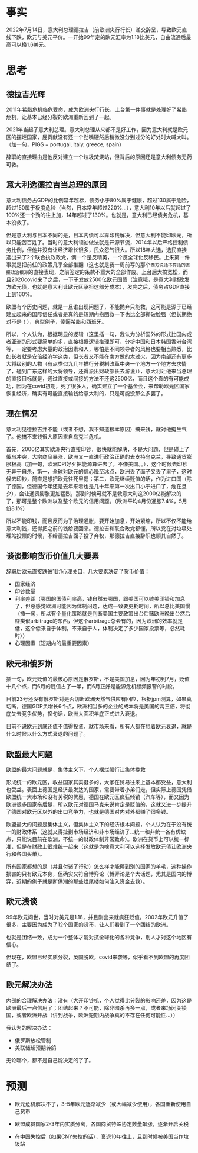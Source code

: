 # 事实

2022年7月14日，意大利总理德拉吉（前欧洲央行行长）递交辞呈，导致欧元直线下跌，欧元与美元平价。一开始99年定的欧元汇率为1.18比美元，自由流通后最高可以换1.6美元。



# 思考

## 德拉吉光辉

2011年希腊危机临危受命，成为欧洲央行行长，上台第一件事就是处理好了希腊危机，让基本已经分裂的欧洲重新回到了一起。

2021年当起了意大利总理。意大利总理从来都不是好工作，因为意大利就是欧元区的摆烂国家，屁贡献没有还一个劲嘴硬然后稍微没分到过分的好处时大喊大叫。（加一句，PIGS = portugal, italy, greece, spain）

辞职的直接理由是他反对建立一个垃圾焚烧站，但背后的原因还是意大利债务无药可救。



## 意大利选德拉吉当总理的原因

意大利债务占GDP的比例常年超标，债务小于80%属于健康，超过130属于危险，超过150属于极度危险（当然，日本常年超过220%…），意大利10年以后就超过了100%还一个劲的往上加，14年超过了130%。也就是，意大利已经债务危机，基本没救了。

但是意大利与日本不同的是，日本内债可以靠印钱解决，但意大利不能印欧元，所以只能苦百姓了。当时的意大利领袖做法就是开源节流，2014年以后严格控制债务比例，但他并没有让经济增长很多，民众怨气很大。所以18年大选，选民直接选出来了2个联合执政政党，俩一个是反精英，一个反全球化反移民。上来第一件事就是把前任的政策几乎全部推翻（这也就是我一周前写的那个`西方说话不算话的直接政治根源`的直接表现，之前签定的条款不重大的全部作废。上台后大搞宽松，而且2020covid来了之后，一下子发放2500亿欧元国债（注意哦，是意大利财政发方欧元债，也就是意大利让欧元区承担这部分成本），发完之后，债务占GDP直接上到160%。

欧盟有个历史问题，就是一旦谁出现问题了，不能抛弃只能救，这可能是源于已经建立起来的国际信任或者是真的是短期内抱团救一下也比全部撕破脸强（但长期绝对不是！），典型例子，傻逼希腊和西班牙。

所以，个人认为，根据明显的逻辑（这里插一句，我认为分析国外的形式比国内或者亚洲的形式要简单的多，直接根据逻辑推理即可，分析中国和日本韩国香港台湾等，一定要考虑大量的政治因素和人，哪怕是不同领导者的风格也要相当熟悉，比如长者就是安倍经济学这类，但长者又不能在南方做的太过火，因为南部还有更多大将级别的人物（有点类似九几年推行分税制改革中央一个地方一个地方去求情了，碰到广东这样的大将领导，还得派出财政部长去游说）），意大利让他来当总理的直接目标就是，通过直接或间接的方法不还这2500亿，而且这个真的有可能成功，因为在covid初期，死了很多人，确实建立了一个基金会，来帮助欧元区国家恢复经济，确实有可能直接输钱给意大利的，只是可能没那么多罢了。



## 现在情况

意大利见德拉吉并不能（或者不想，我不知道根本原因）搞来钱，就对他挺生气了。他搞不来钱很大原因来自乌克兰危机。

首先，2000亿其实欧洲央行直接印钞，很快就能解决，不是大问题，但是碰上了俄乌冲突，大宗商品暴涨，欧洲又一直进行政治正确的去支持乌克兰，导致通货膨胀极高（加一句，欧洲CPI好歹把能源算进去了，不像美国。。），这个时候去印钞无异于自杀，第一，全球对欧元的信心降至冰点，欧洲丢了面子又丢了里子，这时候去印钞，简直是想把欧元往死里摁；第二，欧元继续贬值的话，作为进口国（除了德国，但德国今年还是去年来着也是几十年来第一次出口小于进口了，危在旦夕），会让通货膨胀更加猛烈，那到时候可就不是救意大利这2000亿能解决的了，那可是整个欧洲以及整个欧元的信用问题。（欧洲平均4月份通胀7.4%，5月份8.1%）

所以不能印钱，而且反而为了治理通胀，要开始加息，开始紧缩，所以不仅不能给意大利钱，还得把之前的钱给要回来。德拉吉和联合政党都懂，所以党在对垃圾处理站投票的时候，不给德拉吉面子投了弃权，那德拉吉直接辞职也顺其自然了。



## 谈谈影响货币价值几大要素

辞职后欧元直接跌破1比1心理关口，几大要素决定了货币价值：

- 国家经济
- 印钞数量
- 利率差距（哪国的国债利率高，钱自然去哪国，跟美国可以媲美印钞和加息了，但总感觉欧洲可能因为体制问题，达成一致要更耗时间，所以总比美国慢（插一句，所以有个量化策略就是判断美国主要政策出台后赌欧洲晚出台然后赚类似arbitrage的东西，但这个arbitrage总会有的，因为欧洲的效率就是低，这个低来自于体制，不来自于人，体制决定了多少国家投票等，必然耗时））
- 心理因素（短期内的最重要因素）



## 欧元和俄罗斯

插一句，欧元贬值的最核心原因是俄罗斯，不是美国加息，因为年初到7月，贬值十几个点，而6月的贬值占了一半，而6月正好是能源危机频频报警的时段。

目前23号还没有俄罗斯对是否切断欧洲天然气供应有回应，根据jpm测算，如果真切断，德国GDP负增长6个点，欧洲相当多的企业的成本将是美国的两三倍，将彻底失去竞争优势，换句话，欧洲大面积年底正式进入衰退。

目前不说欧元到底还值不值得投资，就市场来看，所有人都在想着欧元衰退，就是什么时候以什么方式衰退的问题了。



## 欧盟最大问题

欧盟的最大问题就是，集体主义下，个人摆烂强行让集体挽救

形成统一的欧元区，收益国家其实挺多的，大家在贸易往来上基本都受益，意大利也受益。表面上德国是经济最发达的国家，需要带着小弟们走，但实际上德国凭借欧盟统一大市场和没有关税的优惠，德国在欧元区疯狂倾销（汽车等），而又因为欧洲很多国家拖后腿，所以欧元对德国马克来说肯定是贬值的，这就又进一步提升了德国对欧元区以外的出口竞争力，也就是德国对内对外都赚了很多钱。

欧盟最大的问题是集体主义，但集体主义下的经济根本问题，个人认为在于没有统一的财政体系（这就又得扯到市场经济和非市场经济了…统一和非统一各有优缺点，只能说目前在欧洲，不统一的财政体制非常致命）。欧洲在货币上可以统一标准，但是在财政上很难统一起来（这就是为啥意大利可以选择发放欧元债让欧洲央行和各国买单）。

所有国家都想的是（并且付诸了行动）怎么样才能薅到别的国家的羊毛，这种操作损害的只有欧元本身，但确实又符合博弈论（博弈论是个大话题，尤其是国内的博弈，近期的例子就是断供潮的那些烂尾楼如何注入资金去救）。



## 欧元浅谈

99年欧元问世，当时对美元是1.18，并且刚出来就疯狂贬值。2002年欧元升值了很多，主要因为成为了12个国家的货币，让人们看到了一个团结的欧洲。

也就是团结一致，成为一个整体才能对抗全球化的各种竞争，别人才对这个地区有信心。

但现在，欧盟已经实质分裂，英国脱欧，covid来袭等，似乎看不到欧盟的再度团结了。



## 欧元解决办法

内部的合理解决办法：没有（大开印钞机，个人觉得比分裂的影响还差，因为这是欧洲最后一点信用了；团结起来？不可能，除非暗杀再多一点，或者来场闭关锁国，或者欧洲开战（讲到战争，欧洲短期内战争真的不存在任何可能性…））

我认为的解决办法：

- 俄罗斯放松管制
- 美联储超预期转鸽

无论哪个，都不是自己能决定的了了。



# 预测

- 欧元危机解决不了，3-5年欧元逐渐减少（或大幅减少使用），各国重新使用自己货币

- 欧盟成员国家2-3年内实质分离，各国商贸特殊协定数量飙涨，逐渐开启关税

- 在中国失控后（如果CNY失控的话），衰退10年往上，且到时候被美国当作垃圾站



